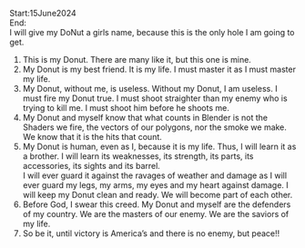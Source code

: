 Start:15June2024</br>
End:</br>
I will give my DoNut a girls name, because this is the only hole I am going to get.</br>
1. This is my Donut. There are many like it, but this one is mine.</br>
2. My Donut is my best friend. It is my life. I must master it as I must master my life.</br>
3. My Donut, without me, is useless. Without my Donut, I am useless. I must fire my Donut true. I must shoot straighter than my enemy who is trying to kill me. I must shoot him before he shoots me.</br>
4. My Donut and myself know that what counts in Blender is not the Shaders we fire, the vectors of our polygons, nor the smoke we make. We know that it is the hits that count.</br>
5. My Donut is human, even as I, because it is my life. Thus, I will learn it as a brother. I will learn its weaknesses, its strength, its parts, its accessories, its sights and its barrel.</br>
  I will ever guard it against the ravages of weather and damage as I will ever guard my legs, my arms, my eyes and my heart against damage. I will keep my Donut clean and ready. We will become part of each other.</br>
6. Before God, I swear this creed. My Donut and myself are the defenders of my country. We are the masters of our enemy. We are the saviors of my life.</br>
7. So be it, until victory is America’s and there is no enemy, but peace!!</br>
